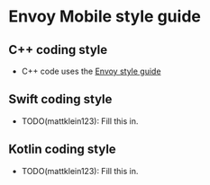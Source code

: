 # Envoy Mobile style guide

## C++ coding style

* C++ code uses the [Envoy style guide](https://github.com/envoyproxy/envoy/blob/master/STYLE.md)

## Swift coding style

* TODO(mattklein123): Fill this in.

## Kotlin coding style

* TODO(mattklein123): Fill this in.
